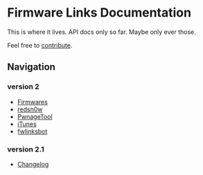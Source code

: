 Firmware Links Documentation
============================

This is where it lives. API docs only so far. Maybe only ever those.

Feel free to [contribute](http://github.com/cj123/fwlinks-doc).

## Navigation

### version 2

* [Firmwares](2/Firmware.md)
* [redsn0w](2/redsn0w.md)
* [PwnageTool](2/PwnageTool.md)
* [iTunes](2/iTunes.md)
* [fwlinksbot](2/fwlinksbot.md)

### version 2.1

* [Changelog](2.1/CHANGELOG.md)
